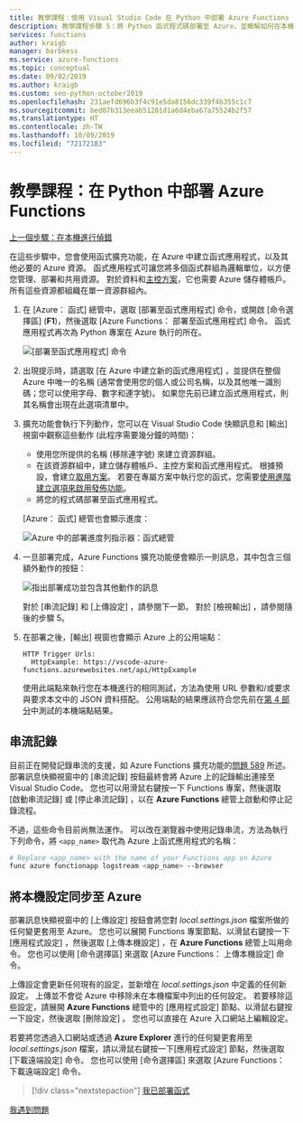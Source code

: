 ```yaml
---
title: 教學課程：使用 Visual Studio Code 在 Python 中部署 Azure Functions
description: 教學課程步驟 5：將 Python 函式程式碼部署至 Azure，並瞭解如何在本機專案與 Azure 之間串流記錄及同步處理設定。
services: functions
author: kraigb
manager: barbkess
ms.service: azure-functions
ms.topic: conceptual
ms.date: 09/02/2019
ms.author: kraigb
ms.custom: seo-python-october2019
ms.openlocfilehash: 231aefd696b3f4c91e5da8156dc339f4b355c1c7
ms.sourcegitcommit: bed07b313eeab51281d1a6d4eba67a75524b2f57
ms.translationtype: HT
ms.contentlocale: zh-TW
ms.lasthandoff: 10/09/2019
ms.locfileid: "72172183"
---
```

# <a name="tutorial-deploy-azure-functions-in-python"></a>教學課程：在 Python 中部署 Azure Functions

[上一個步驟：在本機進行偵錯](tutorial-vs-code-serverless-python-04.md)

在這些步驟中，您會使用函式擴充功能，在 Azure 中建立函式應用程式，以及其他必要的 Azure 資源。 函式應用程式可讓您將多個函式群組為邏輯單位，以方便您管理、部署和共用資源。 對於資料和[主控方案](/azure/azure-functions/functions-scale#hosting-plan-support)，它也需要 Azure 儲存體帳戶。 所有這些資源都組織在單一資源群組內。

1. 在 [Azure：  函式] 總管中，選取 [部署至函式應用程式]  命令，或開啟 [命令選擇區] (**F1**)，然後選取 [Azure Functions：  部署至函式應用程式] 命令。 函式應用程式再次為 Python 專案在 Azure 執行的所在。

    ![[部署至函式應用程式] 命令](media/tutorial-vs-code-serverless-python/deploy-command.png)

1. 出現提示時，請選取 [在 Azure 中建立新的函式應用程式]  ，並提供在整個 Azure 中唯一的名稱 (通常會使用您的個人或公司名稱，以及其他唯一識別碼；您可以使用字母、數字和連字號)。 如果您先前已建立函式應用程式，則其名稱會出現在此選項清單中。

1. 擴充功能會執行下列動作，您可以在 Visual Studio Code 快顯訊息和 [輸出]  視窗中觀察這些動作 (此程序需要幾分鐘的時間)：

    - 使用您所提供的名稱 (移除連字號) 來建立資源群組。
    - 在該資源群組中，建立儲存體帳戶、主控方案和函式應用程式。 根據預設，會建立[取用方案](/azure/azure-functions/functions-scale#consumption-plan)。 若要在專屬方案中執行您的函式，您需要[使用進階建立選項來啟用發佈功能](/azure/azure-functions/functions-develop-vs-code)。
    - 將您的程式碼部署至函式應用程式。

    [Azure：  函式] 總管也會顯示進度：

    ![Azure 中的部署進度列指示器：函式總管](media/tutorial-vs-code-serverless-python/deploy-progress.png)

1. 一旦部署完成，Azure Functions 擴充功能便會顯示一則訊息，其中包含三個額外動作的按鈕：

    ![指出部署成功並包含其他動作的訊息](media/tutorial-vs-code-serverless-python/deployment-popup.png)

    對於 [串流記錄]  和 [上傳設定]  ，請參閱下一節。 對於 [檢視輸出]  ，請參閱隨後的步驟 5。

1. 在部署之後，[輸出]  視窗也會顯示 Azure 上的公用端點：

    ```output
    HTTP Trigger Urls:
      HttpExample: https://vscode-azure-functions.azurewebsites.net/api/HttpExample
    ```

    使用此端點來執行您在本機進行的相同測試，方法為使用 URL 參數和/或要求與要求本文中的 JSON 資料搭配。 公用端點的結果應該符合您先前在[第 4 部分](tutorial-vs-code-serverless-python-04.md)中測試的本機端點結果。

## <a name="stream-logs"></a>串流記錄

目前正在開發記錄串流的支援，如 Azure Functions 擴充功能的[問題 589](https://github.com/microsoft/vscode-azurefunctions/issues/589) 所述。 部署訊息快顯視窗中的 [串流記錄]  按鈕最終會將 Azure 上的記錄輸出連接至 Visual Studio Code。 您也可以用滑鼠右鍵按一下 Functions 專案，然後選取 [啟動串流記錄]  或 [停止串流記錄]  ，以在 **Azure Functions** 總管上啟動和停止記錄流程。

不過，這些命令目前尚無法運作。 可以改在瀏覽器中使用記錄串流，方法為執行下列命令，將 `<app_name>` 取代為 Azure 上函式應用程式的名稱：

```bash
# Replace <app_name> with the name of your Functions app on Azure
func azure functionapp logstream <app_name> --browser
```

## <a name="sync-local-settings-to-azure"></a>將本機設定同步至 Azure

部署訊息快顯視窗中的 [上傳設定]  按鈕會將您對 *local.settings.json* 檔案所做的任何變更套用至 Azure。 您也可以展開 Functions 專案節點、以滑鼠右鍵按一下[應用程式設定]  ，然後選取 [上傳本機設定]  ，在 **Azure Functions** 總管上叫用命令。 您也可以使用 [命令選擇區] 來選取 [Azure Functions：  上傳本機設定] 命令。

上傳設定會更新任何現有的設定，並新增在 *local.settings.json* 中定義的任何新設定。 上傳並不會從 Azure 中移除未在本機檔案中列出的任何設定。 若要移除這些設定，請展開 **Azure Functions** 總管中的 [應用程式設定]  節點、以滑鼠右鍵按一下設定，然後選取 [刪除設定]  。 您也可以直接在 Azure 入口網站上編輯設定。

若要將您透過入口網站或透過 **Azure Explorer** 進行的任何變更套用至 *local.settings.json* 檔案，請以滑鼠右鍵按一下[應用程式設定]  節點，然後選取 [下載遠端設定]  命令。 您也可以使用 [命令選擇區] 來選取 [Azure Functions：  下載遠端設定] 命令。

> [!div class="nextstepaction"]
> [我已部署函式](tutorial-vs-code-serverless-python-06.md)

[我遇到問題](https://www.research.net/r/PWZWZ52?tutorial=vscode-functions-python&step=05-deploy)

